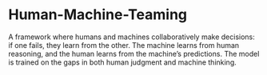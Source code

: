 # Human-Machine-Teaming
A framework where humans and machines collaboratively make decisions: if one fails, they learn from the other. The machine learns from human reasoning, and the human learns from the machine’s predictions. The model is trained on the gaps in both human judgment and machine thinking.
